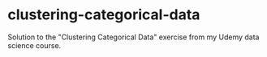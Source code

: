 # clustering-categorical-data
Solution to the "Clustering Categorical Data" exercise from my Udemy data science course.

